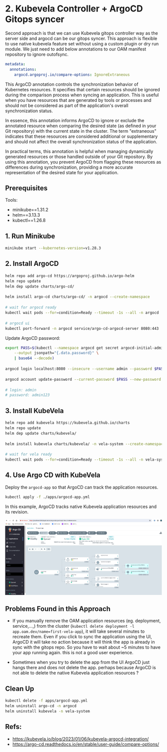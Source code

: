 # 2. Kubevela Controller + ArgoCD Gitops syncer

Second approach is that we can use Kubevela gitops controller way as the server side and argocd can be our gitops syncer. This approach is flexible to use native kubevela feature set without using a custom plugin or dry run module. We just need to add below annotations to our OAM manifest repository to ignore outofsync.

```yaml
metadata:
  annotations:
    argocd.argoproj.io/compare-options: IgnoreExtraneous
```

This ArgoCD annotation controls the synchronization behavior of Kubernetes resources. It specifies that certain resources should be ignored during the comparison process when syncing an application. This is useful when you have resources that are generated by tools or processes and should not be considered as part of the application's overall synchronization status.

In essence, this annotation informs ArgoCD to ignore or exclude the annotated resource when comparing the desired state (as defined in your Git repository) with the current state in the cluster. The term "extraneous" indicates that these resources are considered additional or supplementary and should not affect the overall synchronization status of the application.

In practical terms, this annotation is helpful when managing dynamically generated resources or those handled outside of your Git repository. By using this annotation, you prevent ArgoCD from flagging these resources as differences during synchronization, providing a more accurate representation of the desired state for your application.

## Prerequisites

Tools:

- minikube==1.31.2
- helm==3.13.3
- kubectl==1.26.8

## 1. Run Minikube

```sh
minikube start --kubernetes-version=v1.28.3
```

## 2. Install ArgoCD

```sh
helm repo add argo-cd https://argoproj.github.io/argo-helm
helm repo update
helm dep update charts/argo-cd/

helm install argo-cd charts/argo-cd/ -n argocd --create-namespace

# wait for argocd ready
kubectl wait pods --for=condition=Ready --timeout -1s --all -n argocd

# argocd ui
kubectl port-forward -n argocd service/argo-cd-argocd-server 8080:443
```

Update ArgoCD password:

```sh
export PASS=$(kubectl --namespace argocd get secret argocd-initial-admin-secret \
    --output jsonpath="{.data.password}" \
    | base64 --decode)

argocd login localhost:8080 --insecure --username admin --password $PASS

argocd account update-password --current-password $PASS --new-password admin123

# login: admin
# password: admin123
```

## 3. Install KubeVela

```sh
helm repo add kubevela https://kubevela.github.io/charts
helm repo update
helm dep update charts/kubevela/

helm install kubevela charts/kubevela/ -n vela-system --create-namespace

# wait for vela ready
kubectl wait pods --for=condition=Ready --timeout -1s --all -n vela-system
```

## 4. Use Argo CD with KubeVela

Deploy the `argocd-app` so that ArgoCD can track the application resources.

```sh
kubectl apply -f ./apps/argocd-app.yml
```

In this example, ArgoCD tracks native Kubevela application resources and its revision.

![first-vela-app.png](./imgs/first-vela-app.png)

## Problems Found in this Approach

- If you manually remove the OAM application resources (eg. deployment, service,...,) from the cluster (`kubectl delete deployment -l app.oam.dev/name=first-vela-app`), it will take several minutes to recreate them. Even if you click to sync the application using the UI, ArgoCD it will take no action because it will think the app is already in sync with the gitops repo. So you have to wait about ~5 minutes to have your app running again. this is not a good user experience.

- Sometimes when you try to delete the app from the UI ArgoCD just hangs there and does not delete the app. perhaps because ArgoCD is not able to delete the native Kubevela application resources ?

## Clean Up

```sh
kubectl delete -f apps/argocd-app.yml
helm uninstall argo-cd -n argocd
helm uninstall kubevela -n vela-system
```

## Refs:

- https://kubevela.io/blog/2023/01/06/kubevela-argocd-integration/
- https://argo-cd.readthedocs.io/en/stable/user-guide/compare-options/
